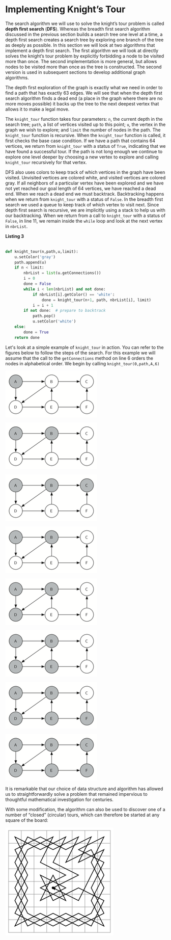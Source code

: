 Implementing Knight’s Tour
==========================

The search algorithm we will use to solve the knight’s tour problem is
called **depth first search** (**DFS**). Whereas the breadth first
search algorithm discussed in the previous section builds a search tree
one level at a time, a depth first search creates a search tree by
exploring one branch of the tree as deeply as possible. In this section
we will look at two algorithms that implement a depth first search. The
first algorithm we will look at directly solves the knight’s tour
problem by explicitly forbidding a node to be visited more than once.
The second implementation is more general, but allows nodes to be
visited more than once as the tree is constructed. The second version is
used in subsequent sections to develop additional graph algorithms.

The depth first exploration of the graph is exactly what we need in
order to find a path that has exactly 63 edges. We will see that when
the depth first search algorithm finds a dead end (a place in the graph
where there are no more moves possible) it backs up the tree to the next
deepest vertex that allows it to make a legal move.

The `knight_tour` function takes four parameters: `n`, the current depth
in the search tree; `path`, a list of vertices visited up to this point;
`u`, the vertex in the graph we wish to explore; and `limit` the number
of nodes in the path. The `knight_tour` function is recursive. When the
`knight_tour` function is called, it first checks the base case
condition. If we have a path that contains 64 vertices, we return from
`knight_tour` with a status of `True`, indicating that we have found a
successful tour. If the path is not long enough we continue to explore
one level deeper by choosing a new vertex to explore and calling
`knight_tour` recursively for that vertex.

DFS also uses colors to keep track of which vertices in the graph have
been visited. Unvisited vertices are colored white, and visited vertices
are colored gray. If all neighbors of a particular vertex have been
explored and we have not yet reached our goal length of 64 vertices, we
have reached a dead end. When we reach a dead end we must backtrack.
Backtracking happens when we return from `knight_tour` with a status of
`False`. In the breadth first search we used a queue to keep track of
which vertex to visit next. Since depth first search is recursive, we
are implicitly using a stack to help us with our backtracking. When we
return from a call to `knight_tour` with a status of `False`, in line 11,
we remain inside the `while` loop and look at the next vertex in
`nbrList`.

**Listing 3**
```python

def knight_tour(n,path,u,limit):
    u.setColor('gray')
    path.append(u)
    if n < limit:
        nbrList = list(u.getConnections())
        i = 0
        done = False
        while i < len(nbrList) and not done:
            if nbrList[i].getColor() == 'white':
                done = knight_tour(n+1, path, nbrList[i], limit)
            i = i + 1
        if not done:  # prepare to backtrack
            path.pop()
            u.setColor('white')
    else:
        done = True
    return done
```

Let's look at a simple example of `knight_tour` in action. You can refer
to the figures below to follow the steps of the search. For this example
we will assume that the call to the `getConnections` method on line 6
orders the nodes in alphabetical order. We begin by calling
`knight_tour(0,path,A,6)`

![Start with node A](figures/ktdfsa.png)

![Explore B](figures/ktdfsb.png)

![Node C is a dead end](figures/ktdfsc.png)

![Backtrack to B](figures/ktdfsd.png)

![Explore D](figures/ktdfse.png)

![Explore E](figures/ktdfsf.png)

![Explore F](figures/ktdfsg.png)

![Finish](figures/ktdfsh.png)

It is remarkable that our choice of data structure and
algorithm has allowed us to straightforwardly solve a problem that
remained impervious to thoughtful mathematical investigation for
centuries.

With some modification, the algorithm can also be used to discover
one of a number of “closed” (circular) tours, which can therefore be
started at any square of the board:

![A Closed Tour](figures/knights-tour-closed.png)
